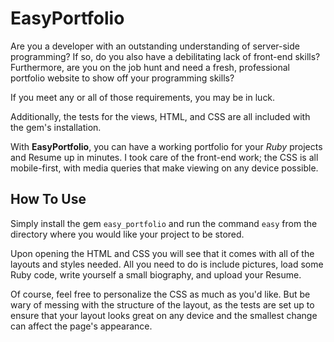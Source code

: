 # EasyPortfolio

Are you a developer with an outstanding understanding of server-side programming? If so, do you also have a debilitating lack of front-end skills? Furthermore, are you on the job hunt and need a fresh, professional portfolio website to show off your programming skills?

If you meet any or all of those requirements, you may be in luck.

Additionally, the tests for the views, HTML, and CSS are all included with the gem's installation.

With **EasyPortfolio**, you can have a working portfolio for your *Ruby* projects and Resume up in minutes. I took care of the front-end work; the CSS is all mobile-first, with media queries that make viewing on any device possible.

## How To Use

Simply install the gem `easy_portfolio` and run the command `easy` from the directory where you would like your project to be stored.

Upon opening the HTML and CSS you will see that it comes with all of the layouts and styles needed. All you need to do is include pictures, load some Ruby code, write yourself a small biography, and upload your Resume. 

Of course, feel free to personalize the CSS as much as you'd like. But be wary of messing with the structure of the layout, as the tests are set up to ensure that your layout looks great on any device and the smallest change can affect the page's appearance.
